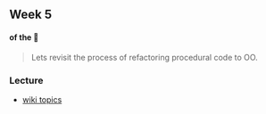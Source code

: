 ## Week 5
#### of the :boar:

> Lets revisit the process of refactoring procedural code to OO.

### Lecture
* [wiki topics](https://github.com/mschober/eca201/wiki/week05)
